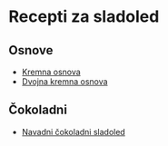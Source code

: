 # Recepti za sladoled

## Osnove
 * [Kremna osnova](https://github.com/rodeob/sladoled/blob/master/Osnova.md)
 * [Dvojna kremna osnova](https://github.com/rodeob/sladoled/blob/master/OsnovaDvojna.md)

## Čokoladni
 * [Navadni čokoladni sladoled](https://github.com/rodeob/sladoled/blob/master/coko/Coko.md)
